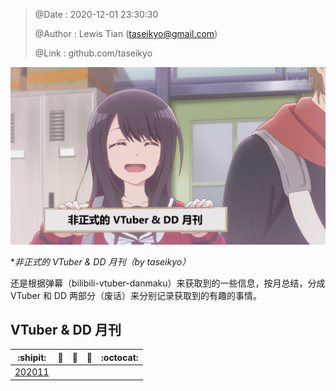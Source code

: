 > @Date    : 2020-12-01 23:30:30
>
> @Author  : Lewis Tian (taseikyo@gmail.com)
>
> @Link    : github.com/taseikyo

![](../images/monthly.jpg "非正式的 VTuber & DD 月刊")

\**非正式的 VTuber & DD 月刊（by taseikyo）*

还是根据弹幕（bilibili-vtuber-danmaku）来获取到的一些信息，按月总结，分成 VTuber 和 DD 两部分（废话）来分别记录获取到的有趣的事情。

## VTuber & DD 月刊

|            :shipit:            |        :jack_o_lantern:        |             :beer:             |           :fish_cake:          |            :octocat:           |
|:------------------------------:|:------------------------------:|:------------------------------:|:------------------------------:|:------------------------------:|
| [202011](docs/202011.md) |||||
